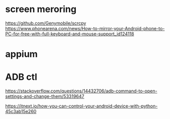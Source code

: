 # screen meroring
https://github.com/Genymobile/scrcpy
https://www.phonearena.com/news/How-to-mirror-your-Android-phone-to-PC-for-free-with-full-keyboard-and-mouse-support_id124118


# appium


# ADB ctl 
https://stackoverflow.com/questions/14432706/adb-command-to-open-settings-and-change-them/53319647

https://itnext.io/how-you-can-control-your-android-device-with-python-45c3ab15e260